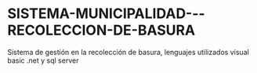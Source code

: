 # SISTEMA-MUNICIPALIDAD---RECOLECCION-DE-BASURA
Sistema de gestión en la recolección de basura, lenguajes utilizados visual basic .net y sql server
